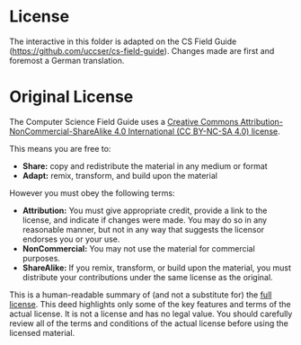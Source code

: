 # License

The interactive in this folder is adapted on the CS Field Guide (https://github.com/uccser/cs-field-guide). Changes made are first and foremost a German translation.

# Original License

The Computer Science Field Guide uses a [Creative Commons Attribution-NonCommercial-ShareAlike 4.0 International (CC BY-NC-SA 4.0) license](http://creativecommons.org/licenses/by-nc-sa/4.0/).

This means you are free to:

- **Share:** copy and redistribute the material in any medium or format
- **Adapt:** remix, transform, and build upon the material

However you must obey the following terms:

- **Attribution:** You must give appropriate credit, provide a link to the license, and indicate if changes were made. You may do so in any reasonable manner, but not in any way that suggests the licensor endorses you or your use.
- **NonCommercial:** You may not use the material for commercial purposes.
- **ShareAlike:** If you remix, transform, or build upon the material, you must distribute your contributions under the same license as the original.

This is a human-readable summary of (and not a substitute for) the [full license](http://creativecommons.org/licenses/by-nc-sa/4.0/legalcode). This deed highlights only some of the key features and terms of the actual license. It is not a license and has no legal value. You should carefully review all of the terms and conditions of the actual license before using the licensed material.
